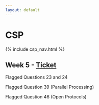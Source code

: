 ```yaml
---
layout: default
---
```


# CSP

{% include csp_nav.html %}

## Week 5 - [Ticket](https://github.com/Archkitten/CS-AP-2/issues/17)

Flagged Questions 23 and 24

Flagged Question 39 (Parallel Processing)

Flagged Question 46 (Open Protocols)
